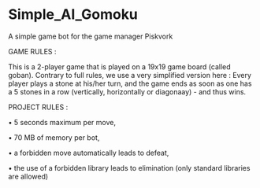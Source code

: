 # Simple_AI_Gomoku

A simple game bot for the game manager Piskvork

GAME RULES :

This is a 2-player game that is played on a 19x19 game board (called goban). Contrary to full rules, we use a very simplified version here :
Every player plays a stone at his/her turn, and the game ends as soon as one has a 5 stones in a row (vertically, horizontally or diagonaay) - and thus wins.


PROJECT RULES :

• 5 seconds maximum per move,

• 70 MB of memory per bot,

• a forbidden move automatically leads to defeat,

• the use of a forbidden library leads to elimination (only standard libraries are allowed)
